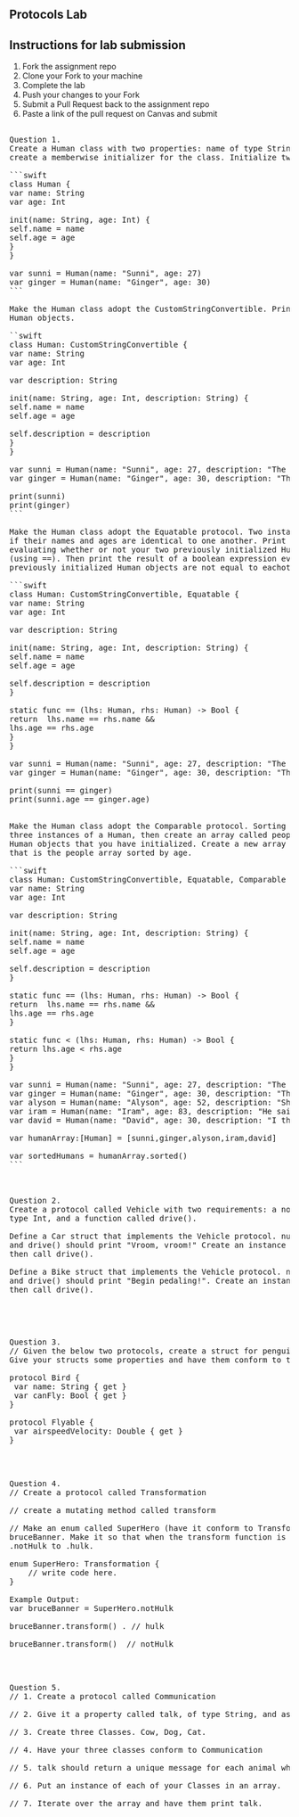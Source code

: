 
## Protocols Lab

## Instructions for lab submission 

1. Fork the assignment repo
1. Clone your Fork to your machine
1. Complete the lab
1. Push your changes to your Fork
1. Submit a Pull Request back to the assignment repo
1. Paste a link of the pull request on Canvas and submit

<pre> 
Question 1.
Create a Human class with two properties: name of type String, and age of type Int. You'll need to 
create a memberwise initializer for the class. Initialize two Human instances.

```swift
class Human {
var name: String
var age: Int

init(name: String, age: Int) {
self.name = name
self.age = age
}
}

var sunni = Human(name: "Sunni", age: 27)
var ginger = Human(name: "Ginger", age: 30)
```

Make the Human class adopt the CustomStringConvertible. Print both of your previously initialized
Human objects.

``swift
class Human: CustomStringConvertible {
var name: String
var age: Int

var description: String

init(name: String, age: Int, description: String) {
self.name = name
self.age = age

self.description = description
}
}

var sunni = Human(name: "Sunni", age: 27, description: "The younger sister.")
var ginger = Human(name: "Ginger", age: 30, description: "The older sister.")

print(sunni)
print(ginger)
```

Make the Human class adopt the Equatable protocol. Two instances of Human should be considered equal
if their names and ages are identical to one another. Print the result of a boolean expression 
evaluating whether or not your two previously initialized Human objects are equal to eachother
(using ==). Then print the result of a boolean expression evaluating whether or not your two
previously initialized Human objects are not equal to eachother (using !=).

```swift
class Human: CustomStringConvertible, Equatable {
var name: String
var age: Int

var description: String

init(name: String, age: Int, description: String) {
self.name = name
self.age = age

self.description = description
}

static func == (lhs: Human, rhs: Human) -> Bool {
return  lhs.name == rhs.name &&
lhs.age == rhs.age
}
}

var sunni = Human(name: "Sunni", age: 27, description: "The younger sister.")
var ginger = Human(name: "Ginger", age: 30, description: "The older sister.")

print(sunni == ginger)
print(sunni.age == ginger.age)


Make the Human class adopt the Comparable protocol. Sorting should be based on age. Create another
three instances of a Human, then create an array called people of type [Human] with all of the
Human objects that you have initialized. Create a new array called sortedPeople of type [Human] 
that is the people array sorted by age.

```swift
class Human: CustomStringConvertible, Equatable, Comparable {
var name: String
var age: Int

var description: String

init(name: String, age: Int, description: String) {
self.name = name
self.age = age

self.description = description
}

static func == (lhs: Human, rhs: Human) -> Bool {
return  lhs.name == rhs.name &&
lhs.age == rhs.age
}

static func < (lhs: Human, rhs: Human) -> Bool {
return lhs.age < rhs.age
}
}

var sunni = Human(name: "Sunni", age: 27, description: "The younger sister.")
var ginger = Human(name: "Ginger", age: 30, description: "The older sister.")
var alyson = Human(name: "Alyson", age: 52, description: "She told me she's 52.")
var iram = Human(name: "Iram", age: 83, description: "He said whatever you think is appropriate and I said 'that's not an int'.")
var david = Human(name: "David", age: 30, description: "I think.")

var humanArray:[Human] = [sunni,ginger,alyson,iram,david]

var sortedHumans = humanArray.sorted()
```


 
Question 2. 
Create a protocol called Vehicle with two requirements: a nonsettable numberOfWheels property of
type Int, and a function called drive().

Define a Car struct that implements the Vehicle protocol. numberOfWheels should return a value of 4,
and drive() should print "Vroom, vroom!" Create an instance of Car, print its number of wheels, 
then call drive().

Define a Bike struct that implements the Vehicle protocol. numberOfWheels should return a value of 2,
and drive() should print "Begin pedaling!". Create an instance of Bike, print its number of wheels,
then call drive().
</pre>  

</br> </br> 

<pre> 
Question 3. 
// Given the below two protocols, create a struct for penguin(a flightless bird) and an eagle.
Give your structs some properties and have them conform to the appropriate protocols.

protocol Bird {
 var name: String { get }
 var canFly: Bool { get }
}

protocol Flyable {
 var airspeedVelocity: Double { get }
}
</pre> 

</br> </br> 

<pre>
Question 4. 
// Create a protocol called Transformation

// create a mutating method called transform

// Make an enum called SuperHero (have it conform to Transformation) and an instance of it named
bruceBanner. Make it so that when the transform function is called that bruceBanner turns from 
.notHulk to .hulk.

enum SuperHero: Transformation {
    // write code here.
}

Example Output: 
var bruceBanner = SuperHero.notHulk

bruceBanner.transform() . // hulk

bruceBanner.transform()  // notHulk
</pre> 

</br> </br> 

<pre>
Question 5. 
// 1. Create a protocol called Communication

// 2. Give it a property called talk, of type String, and assign it an explicit getter.

// 3. Create three Classes. Cow, Dog, Cat.

// 4. Have your three classes conform to Communication

// 5. talk should return a unique message for each animal when talk is called.

// 6. Put an instance of each of your Classes in an array.

// 7. Iterate over the array and have them print talk.
</pre> 


